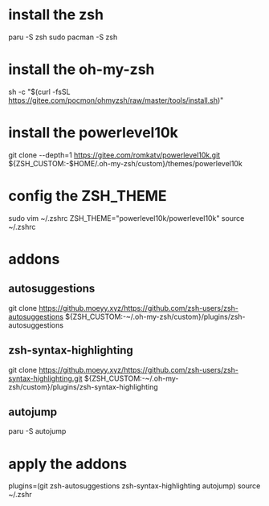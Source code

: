 # install the zsh
paru -S zsh
sudo pacman -S zsh

# install the oh-my-zsh
sh -c "$(curl -fsSL https://gitee.com/pocmon/ohmyzsh/raw/master/tools/install.sh)"

# install the powerlevel10k
git clone --depth=1 https://gitee.com/romkatv/powerlevel10k.git ${ZSH_CUSTOM:-$HOME/.oh-my-zsh/custom}/themes/powerlevel10k
# config the ZSH_THEME
sudo vim ~/.zshrc
ZSH_THEME="powerlevel10k/powerlevel10k"
source ~/.zshrc

# addons
## autosuggestions
git clone https://github.moeyy.xyz/https://github.com/zsh-users/zsh-autosuggestions ${ZSH_CUSTOM:-~/.oh-my-zsh/custom}/plugins/zsh-autosuggestions
## zsh-syntax-highlighting
git clone https://github.moeyy.xyz/https://github.com/zsh-users/zsh-syntax-highlighting.git ${ZSH_CUSTOM:-~/.oh-my-zsh/custom}/plugins/zsh-syntax-highlighting
## autojump
paru -S autojump
# apply the addons
plugins=(git zsh-autosuggestions zsh-syntax-highlighting autojump)
source ~/.zshr
